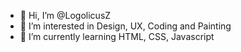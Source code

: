 - 👋 Hi, I’m @LogolicusZ
- 👀 I’m interested in Design, UX, Coding and Painting 
- 🌱 I’m currently learning HTML, CSS, Javascript


<!---
LogolicusZ/LogolicusZ is a ✨ special ✨ repository because its `README.md` (this file) appears on your GitHub profile.
You can click the Preview link to take a look at your changes.
--->
